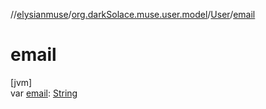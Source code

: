 //[elysianmuse](../../../index.md)/[org.darkSolace.muse.user.model](../index.md)/[User](index.md)/[email](email.md)

# email

[jvm]\
var [email](email.md): [String](https://kotlinlang.org/api/latest/jvm/stdlib/kotlin/-string/index.html)
